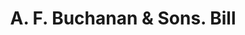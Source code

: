 ---
doi: 10.7916/D8RV20VF
date_other: '1890'
date_other_textual: 1890-1899
form: printed ephemera
genre:
- Invoices
name:
- A. F. Buchanan & Sons
object_in_context_url: https://biggert.cul.columbia.edu/items/view/ave_biggert_00933
subject_hierarchical_geographic:
- New York, New York, United States
subject_name:
- A. F. Buchanan & Sons
title: A. F. Buchanan & Sons. Bill
sort_title: A. F. Buchanan & Sons. Bill
call_number: ave_biggert_00933
coordinates:
- 40.71277777777778,-74.00583333333333
pid: ave_biggert_00933
identifiers: ave_biggert_00933
canvas_id: ldpd:396202
permalink: "/items/ave_biggert_00933/"
layout: iiif-image-page
---